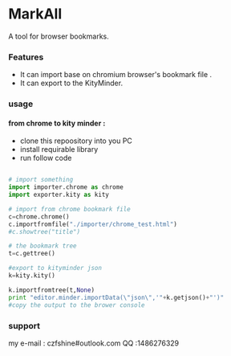 # MarkAll
A tool for browser bookmarks.

### Features
* It can import base on chromium browser's bookmark file .
* It can export to the KityMinder.

### usage

#### from chrome to kity minder :
* clone this repoository into you PC
* install requirable library
* run follow code
```python 

# import something
import importer.chrome as chrome 
import exporter.kity as kity

# import from chrome bookmark file 
c=chrome.chrome()
c.importfromfile("./importer/chrome_test.html")
#c.showtree("title")

# the bookmark tree
t=c.gettree()

#export to kityminder json
k=kity.kity()

k.importfromtree(t,None)
print "editor.minder.importData(\"json\",'"+k.getjson()+"')"
#copy the output to the brower console
```


### support

my e-mail : czfshine#outlook.com
QQ :1486276329

